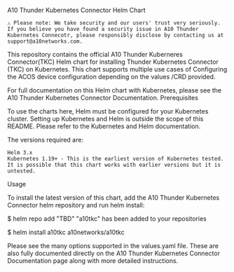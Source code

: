 A10 Thunder Kubernetes Connector Helm Chart

    ⚠️ Please note: We take security and our users' trust very seriously. If you believe you have found a security issue in A10 Thunder Kubernetes Connecotr, please responsibly disclose by contacting us at support@a10networks.com.

This repository contains the official A10 Thunder Kuberneres Connector(TKC) Helm chart for installing Thunder Kubernetes Connector (TKC) on Kubernetes. This chart supports multiple use cases of Configuring the ACOS device configuration depending on the values /CRD provided.

For full documentation on this Helm chart with Kubernetes, please see the A10 Thunder Kubernetes Connector Documentation.
Prerequisites

To use the charts here, Helm must be configured for your Kubernetes cluster. Setting up Kubernetes and Helm is outside the scope of this README. Please refer to the Kubernetes and Helm documentation.

The versions required are:

    Helm 3.x
    Kubernetes 1.19+ - This is the earliest version of Kubernetes tested. It is possible that this chart works with earlier versions but it is untested.

Usage

To install the latest version of this chart, add the A10 Thunder Kubernetes Connector helm repository and run helm install:

$ helm repo add "TBD"
"a10tkc" has been added to your repositories

$ helm install a10tkc a10networks/a10tkc

Please see the many options supported in the values.yaml file. These are also fully documented directly on the A10 Thunder Kubernetes Connector Documentation page along with more detailed  instructions.